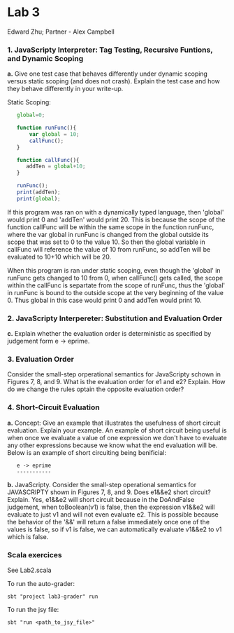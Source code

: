 # Lab 3

Edward Zhu; Partner - Alex Campbell

### 1. JavaScripty Interpreter: Tag Testing, Recursive Funtions, and Dynamic Scoping
**a.**  Give one test case that behaves differently under dynamic scoping versus static scoping (and does not crash). Explain the test case and how they behave differently in your write-up.

Static Scoping: 
 ``` javascript
	global=0;

	function runFunc(){
	    var global = 10;
	    callFunc();
	}

	function callFunc(){
	   addTen = global+10;
	}

	runFunc();
	print(addTen);
	print(global);
 ```

If this program was ran on with a dynamically typed language, then 'global' would print 0 and 'addTen' would print 20. This is because the scope of the function callFunc will be within the same scope in the function runFunc, where the var global in runFunc is changed from the global outside its scope that was set to 0 to the value 10. So then the global variable in callFunc will reference the value of 10 from runFunc, so addTen will be evaluated to 10+10 which will be 20.

When this program is ran under static scoping, even though the 'global' in runFunc gets changed to 10 from 0, when callFunc() gets called, the scope within the callFunc is separtate from the scope of runFunc, thus the 'global' in runFunc is bound to the outside scope at the very beginning of the value 0. Thus global in this case would print 0 and addTen would print 10.



### 2. JavaScripty Interpereter: Substitution and Evaluation Order
**c.** Explain whether the evaluation order is deterministic as specified by judgement form e -> eprime.

### 3. Evaluation Order
Consider the small-step orperational semantics for JavaScripty schown in Figures 7, 8, and 9. What is the evaluation order for e1 and e2? Explain. How do we change the rules optain the opposite evaluation order?

### 4. Short-Circuit Evaluation
**a.** Concept: Give an example that illustrates the usefulness of short circuit evaluation. Explain your example.
An example of short circuit being useful is when once we evaluate a value of one expression we don't have to evaluate any other expressions because we know what the end evaluation will be. Below is an example of short circuiting being benificial:

 ```
	e -> eprime
	-----------

 ```


**b.** JavaScripty. Consider the small-step operational semantics for JAVASCRIPTY shown in Figures 7, 8, and 9. Does e1&&e2 short circuit? Explain.
Yes, e1&&e2 will short circuit because in the DoAndFalse judgement, when toBoolean(v1) is false, then the expression v1&&e2 will evaluate to just v1 and will not even evaluate e2. This is possible because the behavior of the '&&' will return a false immediately once one of the values is false, so if v1 is false, we can automatically evaluate v1&&e2 to v1 which is false.

### Scala exercices
See Lab2.scala

To run the auto-grader:

	sbt "project lab3-grader" run

To run the jsy file:

	sbt "run <path_to_jsy_file>"
